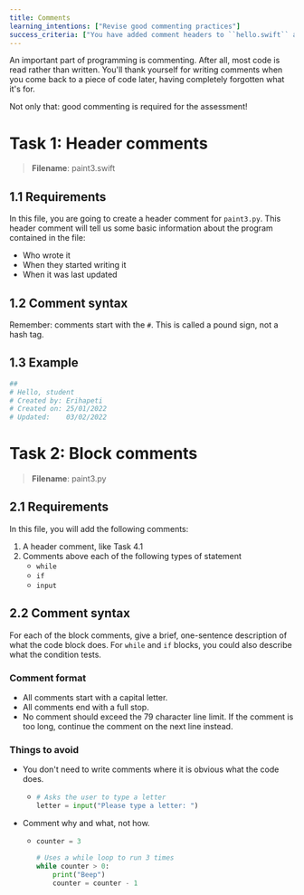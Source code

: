 ```yaml
---
title: Comments
learning_intentions: ["Revise good commenting practices"]
success_criteria: ["You have added comment headers to ``hello.swift`` and ``paint3.swift``"]
---
```


An important part of programming is commenting. After all, most code is read rather than written. You'll thank yourself for writing comments when you come back to a piece of code later, having completely forgotten what it's for.

Not only that: good commenting is required for the assessment!

# Task 1: Header comments

> **Filename**: paint3.swift

## 1.1 Requirements

In this file, you are going to create a header comment for ``paint3.py``. This header comment will tell us some basic information about the program contained in the file:
	
- Who wrote it
- When they started writing it
- When it was last updated

## 1.2 Comment syntax

Remember: comments start with the ``#``. This is called a pound sign, not a hash tag.

## 1.3 Example

```python
##
# Hello, student
# Created by: Erihapeti
# Created on: 25/01/2022
# Updated:    03/02/2022
```

# Task 2: Block comments

> **Filename**: paint3.py

## 2.1 Requirements

In this file, you will add the following comments:
	
1. A header comment, like Task 4.1
2. Comments above each of the following types of statement
	- ``while``
	- ``if``
    - ``input``

## 2.2 Comment syntax

For each of the block comments, give a brief, one-sentence description of what the code block does. For ``while`` and ``if`` blocks, you could also describe what the condition tests.

### Comment format

- All comments start with a capital letter.
- All comments end with a full stop.
- No comment should exceed the 79 character line limit. If the comment is too long, continue the comment on the next line instead.
	
### Things to avoid

- You don't need to write comments where it is obvious what the code does.
  - ```python
    # Asks the user to type a letter
    letter = input("Please type a letter: ")
    ```
- Comment why and what, not how.
  - ```python
    counter = 3

	# Uses a while loop to run 3 times
	while counter > 0:
	    print("Beep")
	    counter = counter - 1
    ```
